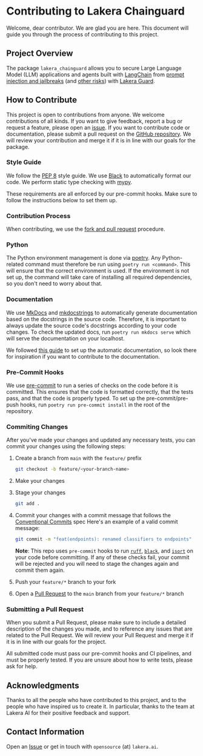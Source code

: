 # Contributing to Lakera Chainguard

Welcome, dear contributor. We are glad you are here. This document will guide you through the process of contributing to this project.

## Project Overview

The package `lakera_chainguard` allows you to secure Large Language Model (LLM) applications and agents built with [LangChain](https://www.langchain.com/) from [prompt injection and jailbreaks](https://platform.lakera.ai/docs/prompt_injection) (and [other risks](https://platform.lakera.ai/docs/api)) with [Lakera Guard](https://www.lakera.ai/).

## How to Contribute

This project is open to contributions from anyone. We welcome contributions of all kinds. If you want to give feedback, report a bug or request a feature, please open an [issue](https://docs.github.com/en/issues/tracking-your-work-with-issues/creating-an-issue). If you want to contribute code or documentation, please submit a pull request on the [GitHub repository](https://github.com/lakeraai/lakera_langchain_integration). We will review your contribution and merge it if it is in line with our goals for the package.

### Style Guide
We follow the [PEP 8](https://www.python.org/dev/peps/pep-0008/) style guide. We use [Black](https://github.com/psf/black) to automatically format our code. We perform static type checking with [mypy](http://mypy-lang.org/).

These requirements are all enforced by our pre-commit hooks. Make sure to follow the instructions below to set them up.

### Contribution Process
When contributing, we use the [fork and pull request](https://docs.github.com/en/get-started/exploring-projects-on-github/contributing-to-a-project) procedure.

### Python
The Python environment management is done via [poetry](https://python-poetry.org/). Any Python-related command must therefore be run using `poetry run <command>`. This will ensure that the correct environment is used. If the environment is not set up, the command will take care of installing all required dependencies, so you don't need to worry about that.

### Documentation
We use [MkDocs](https://www.mkdocs.org/) and [mkdocstrings](https://mkdocstrings.github.io/) to automatically generate documentation based on the docstrings in the source code. Therefore, it is important to always update the source code's docstrings according to your code changes. To check the updated docs, run `poetry run mkdocs serve` which will serve the documentation on your localhost.

We followed [this guide](https://realpython.com/python-project-documentation-with-mkdocs/) to set up the automatic documentation, so look there for inspiration if you want to contribute to the documentation.

### Pre-Commit Hooks
We use [pre-commit](https://pre-commit.com/) to run a series of checks on the code before it is committed. This ensures that the code is formatted correctly, that the tests pass, and that the code is properly typed. To set up the pre-commit/pre-push hooks, run `poetry run pre-commit install` in the root of the repository.

### Commiting Changes

After you've made your changes and updated any necessary tests, you can commit your changes using the following steps:

1. Create a branch from `main` with the `feature/` prefix
    ```sh
    git checkout -b feature/<your-branch-name>
    ```
2. Make your changes
3. Stage your changes
    ```sh
    git add .
    ```
4. Commit your changes with a commit message that follows the [Conventional Commits](https://www.conventionalcommits.org/) spec
     Here's an example of a valid commit message:

    ```sh
    git commit -m "feat(endpoints): renamed classifiers to endpoints"
    ```

    **Note**: This repo uses `pre-commit` hooks to run [`ruff`](https://github.com/astral-sh/ruff), [`black`](https://github.com/psf/black), and [`isort`](https://github.com/PyCQA/isort) on your code before committing. If any of these checks fail, your commit will be rejected and you will need to stage the changes again and commit them again.
5. Push your `feature/*` branch to your fork
6. Open a [Pull Request](https://github.com/lakeraai/guard-python-sdk/pulls) to the `main` branch from your `feature/*` branch

### Submitting a Pull Request

When you submit a Pull Request, please make sure to include a detailed description of the changes you made, and to reference any issues that are related to the Pull Request. We will review your Pull Request and merge it if it is in line with our goals for the project.

All submitted code must pass our pre-commit hooks and CI pipelines, and must be properly tested. If you are unsure about how to write tests, please ask for help.

## Acknowledgments
Thanks to all the people who have contributed to this project, and to the people who have inspired us to create it. In particular, thanks to the team at Lakera AI for their positive feedback and support.

## Contact Information

Open an [Issue](https://github.com/lakeraai/chainguard/issues) or get in touch with `opensource` (at) `lakera.ai`.